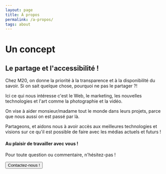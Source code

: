 ```yaml
---
layout: page
title: À propos
permalink: /a-propos/
tags: about
---
```


# Un concept

## Le partage et l'accessibilité !

Chez M20, on donne la priorité à la transparence et à la disponibilité du savoir. Si on sait quelque chose, pourquoi ne pas le partager ?!

Ici ce qui nous intéresse c'est le Web, le marketing, les nouvelles technologies et l'art comme la photographie et la vidéo.

On vise à aider monsieur/madame tout le monde dans leurs projets, parce que nous aussi on est passé par là.

Partageons, et aidons nous à avoir accès aux meilleures technologies et visions sur ce qu'il est possible de faire avec les médias actuels et futurs !

#### Au plaisir de travailler avec vous !

Pour toute question ou commentaire, n'hésitez-pas !

<button class="button button-blue button-big mobile-block" onclick="window.location.href='/contact/'">Contactez-nous !</button>

